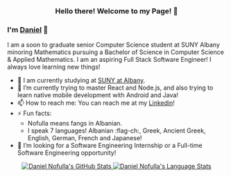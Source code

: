 <h3 align="center">Hello there! Welcome to my Page! 👋</h3>

### I'm <a href="https://www.dnofulla.me/">Daniel</a> 🌝

I am a soon to graduate senior Computer Science student at SUNY Albany minoring Mathematics pursuing a Bachelor of Science in Computer Science & Applied Mathematics. I am an aspiring Full Stack Software Engineer! I always love learning new things!

- 🏫 I am currently studying at <a href="https://www.albany.edu/">SUNY at Albany</a>.
- 🌱 I’m currently trying to master React and Node.js, and also trying to learn native mobile development with Android and Java!
- 📫 How to reach me: You can reach me at my <a href="https://www.linkedin.com/in/dnofulla/">Linkedin</a>!
- ⚡ Fun facts: 
  - Nofulla means fangs in Albanian. 
  - I speak 7 languages! Albanian :flag-ch:, Greek, Ancient Greek, English, German, French and Japanese! 
- 👯 I’m looking for a Software Engineering Internship or a Full-time Software Engineering opportunity!

<p align="center">
<a href="https://github.com/dnofulla">
 <img src="https://github-readme-stats.vercel.app/api?username=DNofulla&count_private=true&theme=radical&border_color=5ECF76" alt="Daniel Nofulla's GitHub Stats" />
 <img src="https://github-readme-stats.vercel.app/api/top-langs/?username=DNofulla&layout=compact&count_private=true&langs_count=10&theme=radical&border_color=5ECF76&hide=AngelScript, Racket, Shell" alt="Daniel Nofulla's Language Stats" />
</a>
</p>
